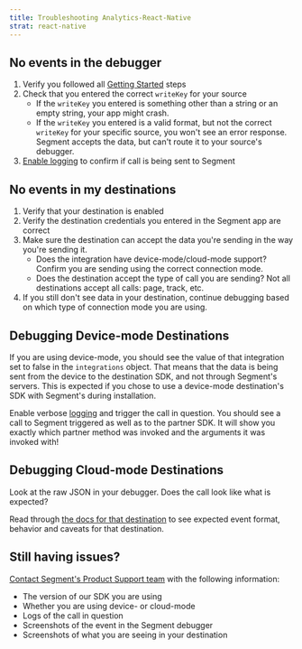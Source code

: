 ```yaml
---
title: Troubleshooting Analytics-React-Native
strat: react-native
---
```


## No events in the debugger

1. Verify you followed all [Getting Started](/docs/connections/sources/catalog/libraries/mobile/react-native/#getting-started) steps
2. Check that you entered the correct `writeKey` for your source
    - If the `writeKey` you entered is something other than a string or an empty string, your app might crash.
    - If the `writeKey` you entered is a valid format, but not the correct `writeKey` for your specific source, you won't see an error response. Segment accepts the data, but can't route it to your source's debugger.
3. [Enable logging](/docs/connections/sources/catalog/libraries/mobile/react-native/#logging) to confirm if call is being sent to Segment


## No events in my destinations
1. Verify that your destination is enabled
2. Verify the destination credentials you entered in the Segment app are correct
3. Make sure the destination can accept the data you're sending in the way you're sending it.
   - Does the integration have device-mode/cloud-mode support? Confirm you are sending using the correct connection mode.
   - Does the destination accept the type of call you are sending? Not all destinations accept all calls: page, track, etc.
4. If you still don't see data in your destination, continue debugging based on which type of connection mode you are using.


## Debugging Device-mode Destinations

If you are using device-mode, you should see the value of that integration set to false in the `integrations` object. That means that the data is being sent from the device to the destination SDK, and not through Segment's servers. This is expected if you chose to use a device-mode destination's SDK with Segment's during installation.

Enable verbose [logging](/docs/connections/sources/catalog/libraries/mobile/react-native/#logging) and trigger the call in question. You should see a call to Segment triggered as well as to the partner SDK.  It will show you exactly which partner method was invoked and the arguments it was invoked with!

## Debugging Cloud-mode Destinations

Look at the raw JSON in your debugger.  Does the call look like what is expected?

Read through [the docs for that destination](/docs/connections/destinations/) to see expected event format, behavior and caveats for that destination.


## Still having issues?

[Contact Segment's Product Support team](https://segment.com/help/contact/) with the following information:

- The version of our SDK you are using
- Whether you are using device- or cloud-mode
- Logs of the call in question
- Screenshots of the event in the Segment debugger
- Screenshots of what you are seeing in your destination
